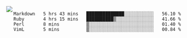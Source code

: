 

<a href="https://github.com/anuraghazra/github-readme-stats">
  <img align="left" src="https://github-readme-stats.vercel.app/api?username=kfly8&count_private=true&show_icons=true&theme=calm" />
</a>


<!--START_SECTION:waka-->

```text
Markdown   5 hrs 43 mins   ██████████████░░░░░░░░░░░   56.10 %
Ruby       4 hrs 15 mins   ██████████▒░░░░░░░░░░░░░░   41.66 %
Perl       8 mins          ▒░░░░░░░░░░░░░░░░░░░░░░░░   01.40 %
VimL       5 mins          ▒░░░░░░░░░░░░░░░░░░░░░░░░   00.84 %
```

<!--END_SECTION:waka-->
